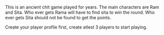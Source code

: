 This is an ancient chit game played for years.
The main characters are Ram and Sita. Who ever gets Rama will have to find sita to win the round. Who ever gets Sita should not be found to get the points.

Create your player profile first, create atlest 3 players to start playing.
